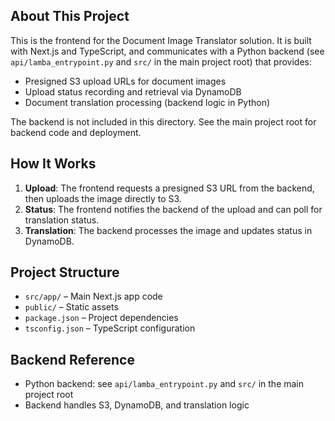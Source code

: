 ## About This Project

This is the frontend for the Document Image Translator solution. It is built with Next.js and TypeScript, and communicates with a Python backend (see `api/lamba_entrypoint.py` and `src/` in the main project root) that provides:

- Presigned S3 upload URLs for document images
- Upload status recording and retrieval via DynamoDB
- Document translation processing (backend logic in Python)

The backend is not included in this directory. See the main project root for backend code and deployment.

## How It Works

1. **Upload**: The frontend requests a presigned S3 URL from the backend, then uploads the image directly to S3.
2. **Status**: The frontend notifies the backend of the upload and can poll for translation status.
3. **Translation**: The backend processes the image and updates status in DynamoDB.

## Project Structure

- `src/app/` – Main Next.js app code
- `public/` – Static assets
- `package.json` – Project dependencies
- `tsconfig.json` – TypeScript configuration

## Backend Reference

- Python backend: see `api/lamba_entrypoint.py` and `src/` in the main project root
- Backend handles S3, DynamoDB, and translation logic
